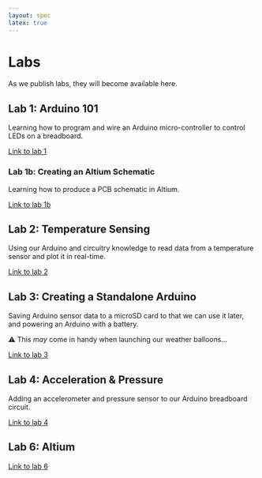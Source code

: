 ```yaml
---
layout: spec
latex: true
---
```


# Labs

As we publish labs, they will become available here.

## Lab 1: Arduino 101

Learning how to program and wire an Arduino micro-controller to control LEDs on a breadboard.

[Link to lab 1](/labs/lab-1)

### Lab 1b: Creating an Altium Schematic

Learning how to produce a PCB schematic in Altium.

[Link to lab 1b](/labs/lab-1b)

## Lab 2: Temperature Sensing

Using our Arduino and circuitry knowledge to read data from a temperature sensor and plot it in real-time.

[Link to lab 2](/labs/lab-2)

## Lab 3: Creating a Standalone Arduino

Saving Arduino sensor data to a microSD card to that we can use it later, and powering an Arduino with a battery.

:warning: This *may* come in handy when launching our weather balloons...

[Link to lab 3](/labs/lab-3)

## Lab 4: Acceleration & Pressure

Adding an accelerometer and pressure sensor to our Arduino breadboard circuit.

[Link to lab 4](/labs/lab-5)

## Lab 6: Altium

[Link to lab 6](/labs/lab-6)
